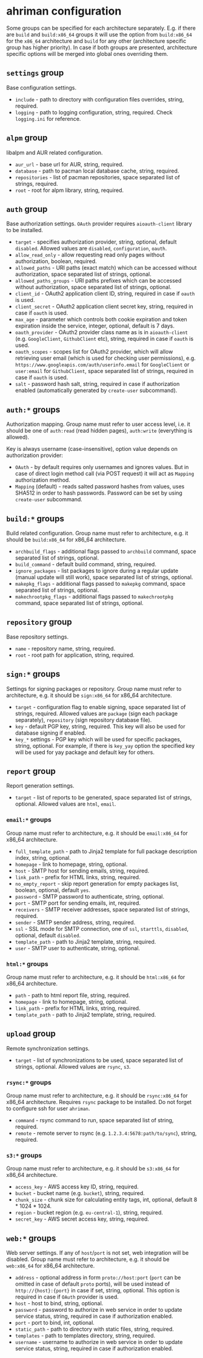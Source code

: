 # ahriman configuration

Some groups can be specified for each architecture separately. E.g. if there are `build` and `build:x86_64` groups it will use the option from `build:x86_64` for the `x86_64` architecture and `build` for any other (architecture specific group has higher priority). In case if both groups are presented, architecture specific options will be merged into global ones overriding them. 

## `settings` group

Base configuration settings.

* `include` - path to directory with configuration files overrides, string, required.
* `logging` - path to logging configuration, string, required. Check `logging.ini` for reference.

## `alpm` group

libalpm and AUR related configuration.

* `aur_url` - base url for AUR, string, required.
* `database` - path to pacman local database cache, string, required.
* `repositories` - list of pacman repositories, space separated list of strings, required.
* `root` - root for alpm library, string, required.

## `auth` group

Base authorization settings. `OAuth` provider requires `aioauth-client` library to be installed.

* `target` - specifies authorization provider, string, optional, default `disabled`. Allowed values are `disabled`, `configuration`, `oauth`.
* `allow_read_only` - allow requesting read only pages without authorization, boolean, required.
* `allowed_paths` - URI paths (exact match) which can be accessed without authorization, space separated list of strings, optional.
* `allowed_paths_groups` - URI paths prefixes which can be accessed without authorization, space separated list of strings, optional.
* `client_id` - OAuth2 application client ID, string, required in case if `oauth` is used.
* `client_secret` - OAuth2 application client secret key, string, required in case if `oauth` is used.
* `max_age` - parameter which controls both cookie expiration and token expiration inside the service, integer, optional, default is 7 days.
* `oauth_provider` - OAuth2 provider class name as is in `aioauth-client` (e.g. `GoogleClient`, `GithubClient` etc), string, required in case if `oauth` is used.
* `oauth_scopes` - scopes list for OAuth2 provider, which will allow retrieving user email (which is used for checking user permissions), e.g. `https://www.googleapis.com/auth/userinfo.email` for `GoogleClient` or `user:email` for `GithubClient`, space separated list of strings, required in case if `oauth` is used.
* `salt` - password hash salt, string, required in case if authorization enabled (automatically generated by `create-user` subcommand).

## `auth:*` groups

Authorization mapping. Group name must refer to user access level, i.e. it should be one of `auth:read` (read hidden pages), `auth:write` (everything is allowed).

Key is always username (case-insensitive), option value depends on authorization provider:

* `OAuth` - by default requires only usernames and ignores values. But in case of direct login method call (via POST request) it will act as `Mapping` authorization method.
* `Mapping` (default) - reads salted password hashes from values, uses SHA512 in order to hash passwords. Password can be set by using `create-user` subcommand.

## `build:*` groups

Build related configuration. Group name must refer to architecture, e.g. it should be `build:x86_64` for x86_64 architecture.

* `archbuild_flags` - additional flags passed to `archbuild` command, space separated list of strings, optional.
* `build_command` - default build command, string, required.
* `ignore_packages` - list packages to ignore during a regular update (manual update will still work), space separated list of strings, optional.
* `makepkg_flags` - additional flags passed to `makepkg` command, space separated list of strings, optional.
* `makechrootpkg_flags` - additional flags passed to `makechrootpkg` command, space separated list of strings, optional.

## `repository` group

Base repository settings.

* `name` - repository name, string, required.
* `root` - root path for application, string, required.

## `sign:*` groups

Settings for signing packages or repository. Group name must refer to architecture, e.g. it should be `sign:x86_64` for x86_64 architecture.

* `target` - configuration flag to enable signing, space separated list of strings, required. Allowed values are `package` (sign each package separately), `repository` (sign repository database file).
* `key` - default PGP key, string, required. This key will also be used for database signing if enabled.
* `key_*` settings - PGP key which will be used for specific packages, string, optional. For example, if there is `key_yay` option the specified key will be used for yay package and default key for others.

## `report` group

Report generation settings.

* `target` - list of reports to be generated, space separated list of strings, optional. Allowed values are `html`, `email`.

### `email:*` groups

Group name must refer to architecture, e.g. it should be `email:x86_64` for x86_64 architecture.

* `full_template_path` - path to Jinja2 template for full package description index, string, optional.
* `homepage` - link to homepage, string, optional.
* `host` - SMTP host for sending emails, string, required.
* `link_path` - prefix for HTML links, string, required.
* `no_empty_report` - skip report generation for empty packages list, boolean, optional, default `yes`.
* `password` - SMTP password to authenticate, string, optional.
* `port` - SMTP port for sending emails, int, required.
* `receivers` - SMTP receiver addresses, space separated list of strings, required.
* `sender` - SMTP sender address, string, required.
* `ssl` - SSL mode for SMTP connection, one of `ssl`, `starttls`, `disabled`, optional, default `disabled`.
* `template_path` - path to Jinja2 template, string, required.
* `user` - SMTP user to authenticate, string, optional.

### `html:*` groups

Group name must refer to architecture, e.g. it should be `html:x86_64` for x86_64 architecture.

* `path` - path to html report file, string, required.
* `homepage` - link to homepage, string, optional.
* `link_path` - prefix for HTML links, string, required.
* `template_path` - path to Jinja2 template, string, required.

## `upload` group

Remote synchronization settings.

* `target` - list of synchronizations to be used, space separated list of strings, optional. Allowed values are `rsync`, `s3`.

### `rsync:*` groups

Group name must refer to architecture, e.g. it should be `rsync:x86_64` for x86_64 architecture. Requires `rsync` package to be installed. Do not forget to configure ssh for user `ahriman`.

* `command` - rsync command to run, space separated list of string, required.
* `remote` - remote server to rsync (e.g. `1.2.3.4:5678:path/to/sync`), string, required.

### `s3:*` groups

Group name must refer to architecture, e.g. it should be `s3:x86_64` for x86_64 architecture.

* `access_key` - AWS access key ID, string, required.
* `bucket` - bucket name (e.g. `bucket`), string, required.
* `chunk_size` - chunk size for calculating entity tags, int, optional, default 8 * 1024 * 1024.
* `region` - bucket region (e.g. `eu-central-1`), string, required.
* `secret_key` - AWS secret access key, string, required.

## `web:*` groups

Web server settings. If any of `host`/`port` is not set, web integration will be disabled. Group name must refer to architecture, e.g. it should be `web:x86_64` for x86_64 architecture.

* `address` - optional address in form `proto://host:port` (`port` can be omitted in case of default `proto` ports), will be used instead of `http://{host}:{port}` in case if set, string, optional. This option is required in case if `OAuth` provider is used.
* `host` - host to bind, string, optional.
* `password` - password to authorize in web service in order to update service status, string, required in case if authorization enabled.  
* `port` - port to bind, int, optional.
* `static_path` - path to directory with static files, string, required.
* `templates` - path to templates directory, string, required.
* `username` - username to authorize in web service in order to update service status, string, required in case if authorization enabled.  
